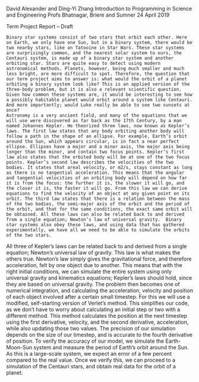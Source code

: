 David Alexander and Ding-Yi Zhang
Introduction to Programming in Science and Engineering
Profs Bhatnagar, Briere and Sumner
24 April 2019

Term Project Report – Draft

	Binary star systems consist of two stars that orbit each other. Here on Earth, we only have one Sun, but in a binary system, there would be two nearby stars, like on Tatooine in Star Wars. These star systems are surprisingly common, and the nearest solar system to ours, the Centauri system, is made up of a binary star system and another orbiting star. Stars are quite easy to detect using modern astronomical methods. Planets, however, being much smaller and much less bright, are more difficult to spot. Therefore, the question that our term project aims to answer is: what would the orbit of a planet orbiting a binary system look like? This is an applied version of the three-body problem, but it is also a relevant scientific question. Given how common these systems are, it would be interesting to see how a possibly habitable planet would orbit around a system like Centauri. And more importantly; would Luke really be able to see two sunsets at once?
	Astronomy is a very ancient field, and many of the equations that we will use were discovered as far back as the 17th Century, by a man named Johannes Kepler. He theorized three laws, now known as Kepler’s laws. The first law states that any body orbiting another body will follow a path in the shape of an ellipse. For example, Earth’s orbit around the Sun, which appears circular, is in fact a near perfect ellipse. Ellipses have a major and a minor axis, the major axis being longer than the minor, and contain two focus points. Kepler’s first law also states that the orbited body will be at one of the two focus points. Kepler’s second law describes the velocities of the two bodies. It states that areal velocity, or m2/s, stays constant as long as there is no tangential acceleration. This means that the angular and tangential velocities of an orbiting body will depend on how far it is from the focus: the further it is, the slower it will go, and the closer it is, the faster it will go. From this law we can derive equations to find the velocity of an object at any given point on its orbit. The third law states that there is a relation between the mass of the two bodies, the semi-major axis of the orbit and the period of the orbit, and that for the same conditions, the exact same orbit will be obtained. All these laws can also be related back to and derived from a single equation; Newton’s law of universal gravity.  Binary star systems also obey these laws, and using data that has gathered experimentally, we have all we need to be able to simulate the orbits of the two stars.
All three of Kepler’s laws can be related back to and derived from a single equation; Newton’s universal law of gravity. This law is what makes the others true. Newton’s law simply gives the gravitational force, and therefore acceleration, felt by one object due to another. This means that with the right initial conditions, we can simulate the entire system using only universal gravity and kinematics equations; Kepler’s laws should hold, since they are based on universal gravity. The problem then becomes one of numerical integration, and calculating the acceleration, velocity and position of each object involved after a certain small timestep. For this we will use a modified, self-starting version of Verlet’s method. This simplifies our code, as we don’t have to worry about calculating an initial step or two with a different method. This method calculates the position at the next timestep using the first derivative, velocity, and the second derivative, acceleration, while also updating those two values. The precision of our simulation depends on the size of our timestep, and is accurate to the fourth derivative of position.
To verify the accuracy of our model, we simulate the Earth-Moon-Sun system and measure the period of Earth’s orbit around the Sun. As this is a large-scale system, we expect an error of a few percent compared to the real value. Once we verify this, we can proceed to a simulation of the Centauri stars, and obtain real data for the orbit of a planet.
